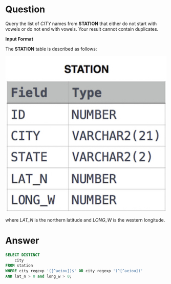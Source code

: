 # Question

Query the list of *CITY* names from **STATION** that either do not start with vowels or do not end with vowels. Your result cannot contain duplicates.

**Input Format**

The **STATION** table is described as follows:


![Untitled](../../../image/HackerRank/Weather_Observation_Station_11/image.jpg)

where *LAT_N* is the northern latitude and *LONG_W* is the western longitude.

# Answer

```sql
SELECT DISTINCT
    city
FROM station
WHERE city regexp '([^aeiou])$' OR city regexp '(^[^aeiou])'
AND lat_n > 0 and long_w > 0;
```